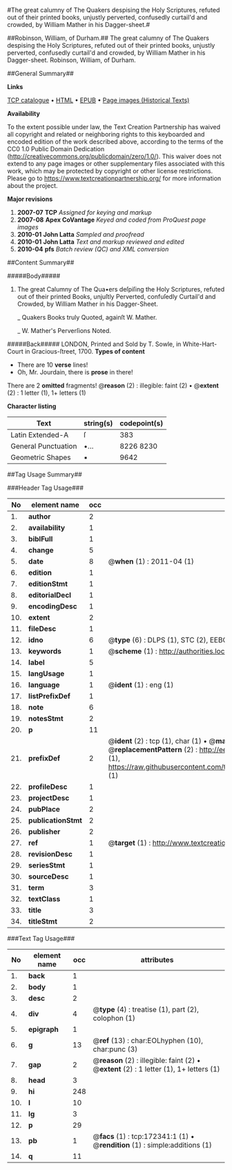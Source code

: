 #The great calumny of The Quakers despising the Holy Scriptures, refuted out of their printed books, unjustly perverted, confusedly curtail'd and crowded, by William Mather in his Dagger-sheet.#

##Robinson, William, of Durham.##
The great calumny of The Quakers despising the Holy Scriptures, refuted out of their printed books, unjustly perverted, confusedly curtail'd and crowded, by William Mather in his Dagger-sheet.
Robinson, William, of Durham.

##General Summary##

**Links**

[TCP catalogue](http://www.ota.ox.ac.uk/tcp/)  • 
[HTML](http://tei.it.ox.ac.uk/tcp/Texts-HTML/free/A91/A91904.html)  • 
[EPUB](http://tei.it.ox.ac.uk/tcp/Texts-EPUB/free/A91/A91904.epub) • 
[Page images (Historical Texts)](https://historicaltexts.jisc.ac.uk/eebo-45578421e)

**Availability**

To the extent possible under law, the Text Creation Partnership has waived all copyright and related or neighboring rights to this keyboarded and encoded edition of the work described above, according to the terms of the CC0 1.0 Public Domain Dedication (http://creativecommons.org/publicdomain/zero/1.0/). This waiver does not extend to any page images or other supplementary files associated with this work, which may be protected by copyright or other license restrictions. Please go to https://www.textcreationpartnership.org/ for more information about the project.

**Major revisions**

1. __2007-07__ __TCP__ *Assigned for keying and markup*
1. __2007-08__ __Apex CoVantage__ *Keyed and coded from ProQuest page images*
1. __2010-01__ __John Latta__ *Sampled and proofread*
1. __2010-01__ __John Latta__ *Text and markup reviewed and edited*
1. __2010-04__ __pfs__ *Batch review (QC) and XML conversion*

##Content Summary##

#####Body#####

1. The great Calumny of The Qua•ers deſpiſing the Holy Scriptures, refuted out of their printed Books, unjuſtly Perverted, confuſedly Curtail'd and Crowded, by William Mather in his Dagger-Sheet.

    _ Quakers Books truly Quoted, againſt W. Mather.

    _ W. Mather's Perverſions Noted.

#####Back#####
LONDON, Printed and Sold by T. Sowle, in White-Hart-Court in Gracious-ſtreet, 1700.
**Types of content**

  * There are 10 **verse** lines!
  * Oh, Mr. Jourdain, there is **prose** in there!

There are 2 **omitted** fragments! 
 @__reason__ (2) : illegible: faint (2)  •  @__extent__ (2) : 1 letter (1), 1+ letters (1)

**Character listing**


|Text|string(s)|codepoint(s)|
|---|---|---|
|Latin Extended-A|ſ|383|
|General Punctuation|•…|8226 8230|
|Geometric Shapes|▪|9642|

##Tag Usage Summary##

###Header Tag Usage###

|No|element name|occ|attributes|
|---|---|---|---|
|1.|__author__|2||
|2.|__availability__|1||
|3.|__biblFull__|1||
|4.|__change__|5||
|5.|__date__|8| @__when__ (1) : 2011-04 (1)|
|6.|__edition__|1||
|7.|__editionStmt__|1||
|8.|__editorialDecl__|1||
|9.|__encodingDesc__|1||
|10.|__extent__|2||
|11.|__fileDesc__|1||
|12.|__idno__|6| @__type__ (6) : DLPS (1), STC (2), EEBO-CITATION (1), OCLC (1), VID (1)|
|13.|__keywords__|1| @__scheme__ (1) : http://authorities.loc.gov/ (1)|
|14.|__label__|5||
|15.|__langUsage__|1||
|16.|__language__|1| @__ident__ (1) : eng (1)|
|17.|__listPrefixDef__|1||
|18.|__note__|6||
|19.|__notesStmt__|2||
|20.|__p__|11||
|21.|__prefixDef__|2| @__ident__ (2) : tcp (1), char (1)  •  @__matchPattern__ (2) : ([0-9\-]+):([0-9IVX]+) (1), (.+) (1)  •  @__replacementPattern__ (2) : http://eebo.chadwyck.com/downloadtiff?vid=$1&page=$2 (1), https://raw.githubusercontent.com/textcreationpartnership/Texts/master/tcpchars.xml#$1 (1)|
|22.|__profileDesc__|1||
|23.|__projectDesc__|1||
|24.|__pubPlace__|2||
|25.|__publicationStmt__|2||
|26.|__publisher__|2||
|27.|__ref__|1| @__target__ (1) : http://www.textcreationpartnership.org/docs/. (1)|
|28.|__revisionDesc__|1||
|29.|__seriesStmt__|1||
|30.|__sourceDesc__|1||
|31.|__term__|3||
|32.|__textClass__|1||
|33.|__title__|3||
|34.|__titleStmt__|2||


###Text Tag Usage###

|No|element name|occ|attributes|
|---|---|---|---|
|1.|__back__|1||
|2.|__body__|1||
|3.|__desc__|2||
|4.|__div__|4| @__type__ (4) : treatise (1), part (2), colophon (1)|
|5.|__epigraph__|1||
|6.|__g__|13| @__ref__ (13) : char:EOLhyphen (10), char:punc (3)|
|7.|__gap__|2| @__reason__ (2) : illegible: faint (2)  •  @__extent__ (2) : 1 letter (1), 1+ letters (1)|
|8.|__head__|3||
|9.|__hi__|248||
|10.|__l__|10||
|11.|__lg__|3||
|12.|__p__|29||
|13.|__pb__|1| @__facs__ (1) : tcp:172341:1 (1)  •  @__rendition__ (1) : simple:additions (1)|
|14.|__q__|11||
